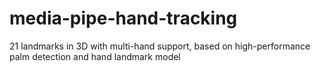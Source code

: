 # media-pipe-hand-tracking
21 landmarks in 3D with multi-hand support, based on high-performance palm detection and hand landmark model
